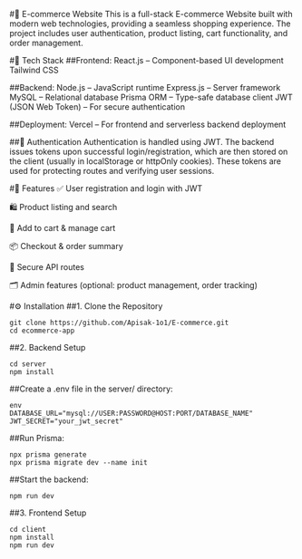 #🛒 E-commerce Website
This is a full-stack E-commerce Website built with modern web technologies, providing a seamless shopping experience. The project includes user authentication, product listing, cart functionality, and order management.

#🚀 Tech Stack
##Frontend:
React.js – Component-based UI development
Tailwind CSS

##Backend:
Node.js – JavaScript runtime
Express.js – Server framework
MySQL – Relational database
Prisma ORM – Type-safe database client
JWT (JSON Web Token) – For secure authentication

##Deployment:
Vercel – For frontend and serverless backend deployment

##🔐 Authentication
Authentication is handled using JWT. The backend issues tokens upon successful login/registration, which are then stored on the client (usually in localStorage or httpOnly cookies). These tokens are used for protecting routes and verifying user sessions.

#🧰 Features
✅ User registration and login with JWT

🛍️ Product listing and search

🛒 Add to cart & manage cart

📦 Checkout & order summary

🔐 Secure API routes

🗂️ Admin features (optional: product management, order tracking)

#⚙️ Installation
##1. Clone the Repository
```
git clone https://github.com/Apisak-1o1/E-commerce.git
cd ecommerce-app
```
##2. Backend Setup
```
cd server
npm install
```

##Create a .env file in the server/ directory:
```
env
DATABASE_URL="mysql://USER:PASSWORD@HOST:PORT/DATABASE_NAME"
JWT_SECRET="your_jwt_secret"
```

##Run Prisma:
```
npx prisma generate
npx prisma migrate dev --name init
```
##Start the backend:
```
npm run dev
```
##3. Frontend Setup
```
cd client
npm install
npm run dev
```

